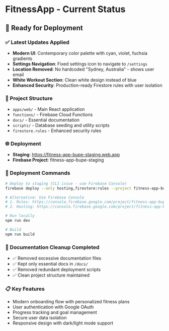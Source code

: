 # FitnessApp - Current Status

## 🚀 Ready for Deployment

### ✅ Latest Updates Applied
- **Modern UI**: Contemporary color palette with cyan, violet, fuchsia gradients
- **Settings Navigation**: Fixed settings icon to navigate to `/settings`
- **Location Removed**: No hardcoded "Sydney, Australia" - shows user email
- **White Workout Section**: Clean white design instead of blue
- **Enhanced Security**: Production-ready Firestore rules with user isolation

### 📁 Project Structure
- `apps/web/` - Main React application
- `functions/` - Firebase Cloud Functions
- `docs/` - Essential documentation
- `scripts/` - Database seeding and utility scripts
- `firestore.rules` - Enhanced security rules

### 🌐 Deployment
- **Staging**: https://fitness-app-bupe-staging.web.app
- **Firebase Project**: fitness-app-bupe-staging

### 🔧 Deployment Commands
```bash
# Deploy to staging (CLI issue - use Firebase Console)
firebase deploy --only hosting,firestore:rules --project fitness-app-bupe-staging

# Alternative: Use Firebase Console
# 1. Rules: https://console.firebase.google.com/project/fitness-app-bupe-staging/firestore/rules
# 2. Hosting: https://console.firebase.google.com/project/fitness-app-bupe-staging/hosting/main

# Run locally
npm run dev

# Build
npm run build
```

### 🧹 Documentation Cleanup Completed
- ✅ Removed excessive documentation files
- ✅ Kept only essential docs in `/docs/`
- ✅ Removed redundant deployment scripts
- ✅ Clean project structure maintained

### 📋 Key Features
- Modern onboarding flow with personalized fitness plans
- User authentication with Google OAuth
- Progress tracking and goal management
- Secure user data isolation
- Responsive design with dark/light mode support
